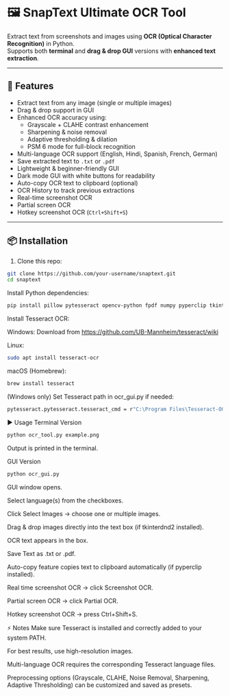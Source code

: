 # 🖼️ SnapText Ultimate OCR Tool

Extract text from screenshots and images using **OCR (Optical Character Recognition)** in Python.  
Supports both **terminal** and **drag & drop GUI** versions with **enhanced text extraction**.

---

## 🚀 Features
- Extract text from any image (single or multiple images)
- Drag & drop support in GUI
- Enhanced OCR accuracy using:
  - Grayscale + CLAHE contrast enhancement
  - Sharpening & noise removal
  - Adaptive thresholding & dilation
  - PSM 6 mode for full-block recognition
- Multi-language OCR support (English, Hindi, Spanish, French, German)
- Save extracted text to `.txt` or `.pdf`
- Lightweight & beginner-friendly GUI
- Dark mode GUI with white buttons for readability
- Auto-copy OCR text to clipboard (optional)
- OCR History to track previous extractions
- Real-time screenshot OCR
- Partial screen OCR
- Hotkey screenshot OCR (`Ctrl+Shift+S`)

---

## 📦 Installation

1. Clone this repo:
```bash
git clone https://github.com/your-username/snaptext.git
cd snaptext
```
Install Python dependencies:

```bash
pip install pillow pytesseract opencv-python fpdf numpy pyperclip tkinterdnd2 mss keyboard
```
Install Tesseract OCR:

Windows: Download from https://github.com/UB-Mannheim/tesseract/wiki

Linux:
```bash
sudo apt install tesseract-ocr
```
macOS (Homebrew):
```bash
brew install tesseract
```
(Windows only) Set Tesseract path in ocr_gui.py if needed:
```bash
pytesseract.pytesseract.tesseract_cmd = r"C:\Program Files\Tesseract-OCR\tesseract.exe"
```
▶️ Usage
Terminal Version
```bash
python ocr_tool.py example.png
```
Output is printed in the terminal.

GUI Version
```bash
python ocr_gui.py
```
GUI window opens.

Select language(s) from the checkboxes.

Click Select Images → choose one or multiple images.

Drag & drop images directly into the text box (if tkinterdnd2 installed).

OCR text appears in the box.

Save Text as .txt or .pdf.

Auto-copy feature copies text to clipboard automatically (if pyperclip installed).

Real time screenshot OCR → click Screenshot OCR.

Partial screen OCR → click Partial OCR.

Hotkey screenshot OCR → press Ctrl+Shift+S.

⚡ Notes
Make sure Tesseract is installed and correctly added to your system PATH.

For best results, use high-resolution images.

Multi-language OCR requires the corresponding Tesseract language files.

Preprocessing options (Grayscale, CLAHE, Noise Removal, Sharpening, Adaptive Thresholding) can be customized and saved as presets.